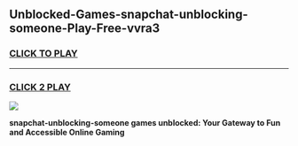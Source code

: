 
## Unblocked-Games-snapchat-unblocking-someone-Play-Free-vvra3
<h3>
<a href="https://premium76.site?title=snapchat-unblocking-someone&ref=12A">CLICK TO PLAY</a></h3>
<hr>

<h3>
<a href="https://premium76.site?title=snapchat-unblocking-someone&ref=12A">CLICK 2 PLAY</a>
  
</h3>

<a href="https://premium76.site?title=snapchat-unblocking-someone&ref=12A"><img src="https://clearcache.store/games.png"></a>


**snapchat-unblocking-someone games unblocked: Your Gateway to Fun and Accessible Online Gaming**
